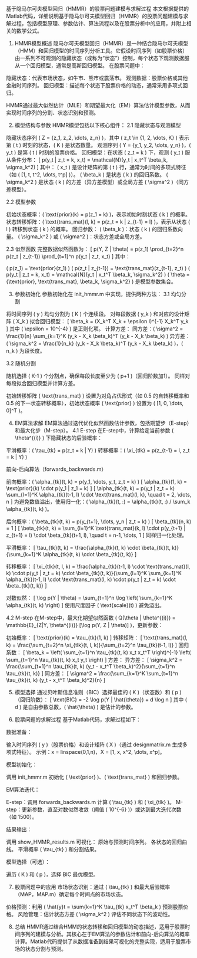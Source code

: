 基于隐马尔可夫模型回归（HMMR）的股票问题建模与求解过程
本文根据提供的Matlab代码，详细说明基于隐马尔可夫模型回归（HMMR）的股票问题建模与求解过程，包括模型原理、参数估计、算法流程以及在股票分析中的应用，并附上相关的数学公式。

1. HMMR模型概述
隐马尔可夫模型回归（HMMR）是一种结合隐马尔可夫模型（HMM）和回归模型的时间序列分析工具。它假设时间序列（如股票价格）由一系列不可观测的隐藏状态（或称为“状态”）控制，每个状态下观测数据服从一个回归模型，通常是高斯回归模型。
在股票问题中：

隐藏状态：代表市场状态，如牛市、熊市或震荡市。
观测数据：股票价格或其他金融时间序列。
回归模型：描述每个状态下股票价格的动态，通常采用多项式回归。

HMMR通过最大似然估计（MLE）和期望最大化（EM）算法估计模型参数，从而实现时间序列的分割、状态识别和预测。

2. 模型结构与参数
HMMR模型包括以下核心组件：
2.1 隐藏状态与观测模型

隐藏状态序列 ( Z = {z_1, z_2, \dots, z_n} )，其中 ( z_t \in {1, 2, \dots, K} ) 表示第 ( t ) 时刻的状态，( K ) 是状态数量。
观测序列 ( Y = {y_1, y_2, \dots, y_n} )，( y_t ) 是第 ( t ) 时刻的股票价格。
回归模型：在状态 ( z_t = k ) 下，观测 ( y_t ) 服从条件分布： [ p(y_t | z_t = k, x_t) = \mathcal{N}(y_t | x_t^T \beta_k, \sigma_k^2) ] 其中：
( x_t ) 是设计矩阵的第 ( t ) 行，通常为时间的多项式特征（如 ( [1, t, t^2, \dots, t^p] )）。
( \beta_k ) 是状态 ( k ) 的回归系数。
( \sigma_k^2 ) 是状态 ( k ) 的方差（异方差模型）或全局方差 ( \sigma^2 )（同方差模型）。



2.2 模型参数

初始状态概率：( \text{prior}(k) = p(z_1 = k) )，表示初始时刻状态 ( k ) 的概率。
状态转移矩阵：( \text{trans_mat}(l, k) = p(z_t = k | z_{t-1} = l) )，表示从状态 ( l ) 转移到状态 ( k ) 的概率。
回归参数：
( \beta_k )：状态 ( k ) 的回归系数向量。
( \sigma_k^2 ) 或 ( \sigma^2 )：状态方差或全局方差。



2.3 似然函数
完整数据似然函数为： [ p(Y, Z | \theta) = p(z_1) \prod_{t=2}^n p(z_t | z_{t-1}) \prod_{t=1}^n p(y_t | z_t, x_t) ] 其中：

( p(z_1) = \text{prior}(z_1) )
( p(z_t | z_{t-1}) = \text{trans_mat}(z_{t-1}, z_t) )
( p(y_t | z_t = k, x_t) = \mathcal{N}(y_t | x_t^T \beta_k, \sigma_k^2) )
( \theta = {\text{prior}, \text{trans_mat}, \beta_k, \sigma_k^2} ) 是模型参数集合。


3. 参数初始化
参数初始化在 init_hmmr.m 中实现，提供两种方法：
3.1 均匀分割

将时间序列 ( y ) 均匀分割为 ( K ) 个连续段。
对每段数据 ( y_k ) 和对应的设计矩阵 ( X_k ) 拟合回归模型： [ \beta_k = (X_k^T X_k + \epsilon I)^{-1} X_k^T y_k ] 其中 ( \epsilon = 10^{-4} ) 是正则化项。
计算方差：
同方差：( \sigma^2 = \frac{1}{n} \sum_{k=1}^K (y_k - X_k \beta_k)^T (y_k - X_k \beta_k) )
异方差：( \sigma_k^2 = \frac{1}{n_k} (y_k - X_k \beta_k)^T (y_k - X_k \beta_k) )，( n_k ) 为段长度。



3.2 随机分割

随机选择 ( K-1 ) 个分割点，确保每段长度至少为 ( p+1 )（回归阶数加1）。
同样对每段拟合回归模型并计算方差。

初始转移矩阵 ( \text{trans_mat} ) 设置为对角占优形式（如 0.5 的自转移概率和 0.5 的下一状态转移概率），初始状态概率 ( \text{prior} ) 设置为 ( [1, 0, \dots, 0]^T )。

4. EM算法求解
EM算法通过迭代优化似然函数估计参数，包括期望步（E-step）和最大化步（M-step）。
4.1 E-step
在E-step中，计算给定当前参数 ( \theta^{(i)} ) 下隐藏状态的后验概率：

平滑概率：( \tau_{tk} = p(z_t = k | Y) )
转移概率：( \xi_{tlk} = p(z_{t-1} = l, z_t = k | Y) )

前向-后向算法（forwards_backwards.m）

前向概率：( \alpha_{tk}(t, k) = p(y_1, \dots, y_t, z_t = k) ) [ \alpha_{tk}(1, k) = \text{prior}(k) \cdot p(y_1 | z_1 = k) ] [ \alpha_{tk}(t, k) = p(y_t | z_t = k) \sum_{l=1}^K \alpha_{tk}(t-1, l) \cdot \text{trans_mat}(l, k), \quad t = 2, \dots, n ] 为避免数值溢出，使用归一化：( \alpha_{tk}(t, :) = \alpha_{tk}(t, :) / \sum_k \alpha_{tk}(t, k) )。

后向概率：( \beta_{tk}(t, k) = p(y_{t+1}, \dots, y_n | z_t = k) ) [ \beta_{tk}(n, k) = 1 ] [ \beta_{tk}(t, k) = \sum_{l=1}^K \text{trans_mat}(k, l) \cdot p(y_{t+1} | z_{t+1} = l) \cdot \beta_{tk}(t+1, l), \quad t = n-1, \dots, 1 ] 同样归一化处理。

平滑概率： [ \tau_{tk}(t, k) = \frac{\alpha_{tk}(t, k) \cdot \beta_{tk}(t, k)}{\sum_{k=1}^K \alpha_{tk}(t, k) \cdot \beta_{tk}(t, k)} ]

转移概率： [ \xi_{tlk}(t, l, k) = \frac{\alpha_{tk}(t-1, l) \cdot \text{trans_mat}(l, k) \cdot p(y_t | z_t = k) \cdot \beta_{tk}(t, k)}{\sum_{l=1}^K \sum_{k=1}^K \alpha_{tk}(t-1, l) \cdot \text{trans_mat}(l, k) \cdot p(y_t | z_t = k) \cdot \beta_{tk}(t, k)} ]

对数似然： [ \log p(Y | \theta) = \sum_{t=1}^n \log \left( \sum_{k=1}^K \alpha_{tk}(t, k) \right) ] 使用尺度因子 ( \text{scale}(t) ) 避免溢出。


4.2 M-step
在M-step中，最大化期望似然函数 ( Q(\theta | \theta^{(i)}) = \mathbb{E}_{Z|Y, \theta^{(i)}} [\log p(Y, Z | \theta)] )，更新参数：

初始概率： [ \text{prior}(k) = \tau_{tk}(1, k) ]
转移矩阵： [ \text{trans_mat}(l, k) = \frac{\sum_{t=2}^n \xi_{tlk}(t, l, k)}{\sum_{t=2}^n \tau_{tk}(t-1, l)} ]
回归系数： [ \beta_k = \left( \sum_{t=1}^n \tau_{tk}(t, k) x_t x_t^T \right)^{-1} \left( \sum_{t=1}^n \tau_{tk}(t, k) x_t y_t \right) ]
方差：
异方差： [ \sigma_k^2 = \frac{\sum_{t=1}^n \tau_{tk}(t, k) (y_t - x_t^T \beta_k)^2}{\sum_{t=1}^n \tau_{tk}(t, k)} ]
同方差： [ \sigma^2 = \frac{\sum_{k=1}^K \sum_{t=1}^n \tau_{tk}(t, k) (y_t - x_t^T \beta_k)^2}{n} ]




5. 模型选择
通过贝叶斯信息准则（BIC）选择最佳的 ( K )（状态数）和 ( p )（回归阶数）： [ \text{BIC} = -2 \log p(Y | \hat{\theta}) + d \log n ] 其中 ( d ) 是自由参数总数，( \hat{\theta} ) 是估计的参数。

6. 股票问题的求解过程
基于Matlab代码，求解过程如下：

数据准备：

输入时间序列 ( y )（股票价格）和设计矩阵 ( X )（通过 designmatrix.m 生成多项式特征）。
示例：x = linspace(0,1,n)，X = [1, x, x^2, \dots, x^p]。


模型初始化：

调用 init_hmmr.m 初始化 ( \text{prior} )、( \text{trans_mat} ) 和回归参数。


EM算法迭代：

E-step：调用 forwards_backwards.m 计算 ( \tau_{tk} ) 和 ( \xi_{tlk} )。
M-step：更新参数，直至对数似然收敛（阈值 ( 10^{-6} )）或达到最大迭代次数（如 1500）。


结果输出：

调用 show_HMMR_results.m 可视化：
原始与预测时间序列。
各状态的回归曲线。
平滑概率 ( \tau_{tk} ) 和分割结果。




模型选择（可选）：

遍历 ( K ) 和 ( p )，选择 BIC 最优模型。




7. 股票问题中的应用
市场状态识别：通过 ( \tau_{tk} ) 和最大后验概率（MAP，MAP.m）确定每个时间点的市场状态。

价格预测：利用 ( \hat{y}t = \sum{k=1}^K \tau_{tk} x_t^T \beta_k ) 预测股票价格。
风险管理：估计状态方差 ( \sigma_k^2 ) 评估不同状态下的波动性。


8. 总结
HMMR通过结合HMM的状态转移和回归模型的动态描述，适用于股票时间序列的建模与分析。其核心在于EM算法的参数估计和前向-后向算法的概率计算。Matlab代码提供了从数据准备到结果可视化的完整实现，适用于股票市场的状态分割与预测。
